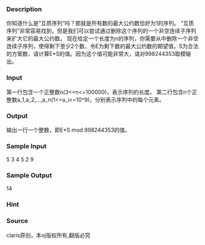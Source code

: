 
### Description
你知道什么是“互质序列”吗？那就是所有数的最大公约数恰好为1的序列。
“互质序列”非常容易找到，但是我们可以尝试通过删除这个序列的一个非空连续子序列来扩大它的最大公约数。
现在给定一个长度为n的序列，你需要从中删除一个非空连续子序列，使得剩下至少2个数，令E为剩下数的最大公约数的期望值，S为合法的方案数，请计算E*S的值。因为这个值可能非常大，请对998244353取模输出。
### Input
第一行包含一个正整数n(3<=n<=100000)，表示序列的长度。
第二行包含n个正整数a_1,a_2,...,a_n(1<=a_i<=10^9)，分别表示序列中的每个元素。
### Output
输出一行一个整数，即E*S mod 998244353的值。
### Sample Input
5
3 4 5 2 9
### Sample Output
14

### Hint

### Source
claris原创，本oj版权所有,翻版必究
